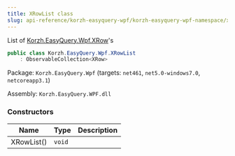 ```yaml
---
title: XRowList class
slug: api-reference/korzh-easyquery-wpf/korzh-easyquery-wpf-namespace/xrowlist-class
---
```


List of [Korzh.EasyQuery.Wpf.XRow](//easyquery/docs/api-reference/korzh-easyquery-wpf/korzh-easyquery-wpf-namespace/xrow-class)'s
```csharp
public class Korzh.EasyQuery.Wpf.XRowList
    : ObservableCollection<XRow>

```
Package: `Korzh.EasyQuery.Wpf` (targets: `net461`, `net5.0-windows7.0`, `netcoreapp3.1`)

Assembly: `Korzh.EasyQuery.WPF.dll`

### Constructors

| Name | Type | Description | 
| --- | --- | --- | 
| XRowList() | `void` |  |